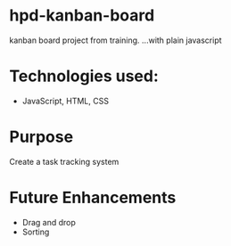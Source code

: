 # hpd-kanban-board
kanban board project from training.  ...with plain javascript

# Technologies used:
- JavaScript, HTML, CSS

# Purpose
Create a task tracking system

# Future Enhancements
- Drag and drop
- Sorting
